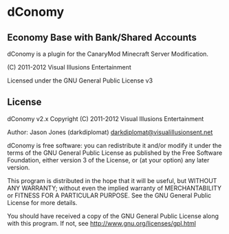 dConomy
====================
Economy Base with Bank/Shared Accounts
---------

dConomy is a plugin for the CanaryMod Minecraft Server Modification.

(C) 2011-2012 Visual Illusions Entertainment

Licensed under the GNU General Public License v3

License
---------
dConomy v2.x
Copyright (C) 2011-2012 Visual Illusions Entertainment

Author: Jason Jones (darkdiplomat) <darkdiplomat@visualillusionsent.net>

dConomy is free software: you can redistribute it and/or modify
it under the terms of the GNU General Public License as published by
the Free Software Foundation, either version 3 of the License, or
(at your option) any later version.

This program is distributed in the hope that it will be useful,
but WITHOUT ANY WARRANTY; without even the implied warranty of
MERCHANTABILITY or FITNESS FOR A PARTICULAR PURPOSE.  See the
GNU General Public License for more details.

You should have received a copy of the GNU General Public License
along with this program.  If not, see http://www.gnu.org/licenses/gpl.html
